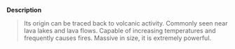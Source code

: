 **Description**
> Its origin can be traced back to volcanic activity. Commonly seen near lava lakes and lava flows. Capable of increasing temperatures and frequently causes fires. Massive in size, it is extremely powerful.
